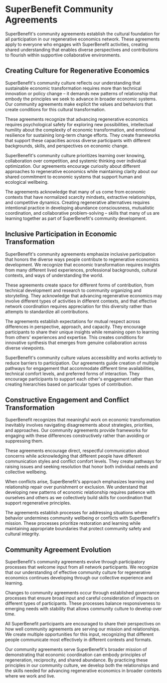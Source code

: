 # SuperBenefit Community Agreements

SuperBenefit's community agreements establish the cultural foundation for all participation in our regenerative economics network. These agreements apply to everyone who engages with SuperBenefit activities, creating shared understanding that enables diverse perspectives and contributions to flourish within supportive collaborative environments.

## Creating Culture for Regenerative Economics

SuperBenefit's community culture reflects our understanding that sustainable economic transformation requires more than technical innovation or policy change – it demands new patterns of relationship that embody the principles we seek to advance in broader economic systems. Our community agreements make explicit the values and behaviors that create conditions for this cultural transformation.

These agreements recognize that advancing regenerative economics requires psychological safety for exploring new possibilities, intellectual humility about the complexity of economic transformation, and emotional resilience for sustaining long-term change efforts. They create frameworks that support these capacities across diverse participants with different backgrounds, skills, and perspectives on economic change.

SuperBenefit's community culture prioritizes learning over knowing, collaboration over competition, and systemic thinking over individual optimization. Our agreements encourage curiosity about different approaches to regenerative economics while maintaining clarity about our shared commitment to economic systems that support human and ecological wellbeing.

The agreements acknowledge that many of us come from economic contexts that have normalized scarcity mindsets, extractive relationships, and competitive dynamics. Creating regenerative alternatives requires intentional practice in developing abundance consciousness, mutualistic coordination, and collaborative problem-solving – skills that many of us are learning together as part of SuperBenefit's community development.

## Inclusive Participation in Economic Transformation

SuperBenefit's community agreements emphasize inclusive participation that honors the diverse ways people contribute to regenerative economics development. We recognize that economic transformation requires insights from many different lived experiences, professional backgrounds, cultural contexts, and ways of understanding the world.

These agreements create space for different forms of contribution, from technical development and research to community organizing and storytelling. They acknowledge that advancing regenerative economics may involve different types of activities in different contexts, and that effective network coordination requires appreciation for this diversity rather than attempts to standardize all contributions.

The agreements establish expectations for mutual respect across differences in perspective, approach, and capacity. They encourage participants to share their unique insights while remaining open to learning from others' experiences and expertise. This creates conditions for innovative synthesis that emerges from genuine collaboration across diverse viewpoints.

SuperBenefit's community culture values accessibility and works actively to reduce barriers to participation. Our agreements guide creation of multiple pathways for engagement that accommodate different time availabilities, technical comfort levels, and preferred forms of interaction. They encourage participants to support each other's engagement rather than creating hierarchies based on particular types of contribution.

## Constructive Engagement and Conflict Transformation

SuperBenefit recognizes that meaningful work on economic transformation inevitably involves navigating disagreements about strategies, priorities, and approaches. Our community agreements provide frameworks for engaging with these differences constructively rather than avoiding or suppressing them.

These agreements encourage direct, respectful communication about concerns while acknowledging that different people have different communication styles and conflict comfort levels. They create pathways for raising issues and seeking resolution that honor both individual needs and collective wellbeing.

When conflicts arise, SuperBenefit's approach emphasizes learning and relationship repair over punishment or exclusion. We understand that developing new patterns of economic relationship requires patience with ourselves and others as we collectively build skills for coordination that support regenerative principles.

The agreements establish processes for addressing situations where behavior undermines community wellbeing or conflicts with SuperBenefit's mission. These processes prioritize restoration and learning while maintaining appropriate boundaries that protect community safety and cultural integrity.

## Community Agreement Evolution

SuperBenefit's community agreements evolve through participatory processes that welcome input from all network participants. We recognize that our understanding of effective community culture for regenerative economics continues developing through our collective experience and learning.

Changes to community agreements occur through established governance processes that ensure broad input and careful consideration of impacts on different types of participants. These processes balance responsiveness to emerging needs with stability that allows community culture to develop over time.

All SuperBenefit participants are encouraged to share their perspectives on how well community agreements are serving our mission and relationships. We create multiple opportunities for this input, recognizing that different people communicate most effectively in different contexts and formats.

Our community agreements serve SuperBenefit's broader mission of demonstrating that economic coordination can embody principles of regeneration, reciprocity, and shared abundance. By practicing these principles in our community culture, we develop both the relationships and the skills needed for advancing regenerative economics in broader contexts where we work and live.
